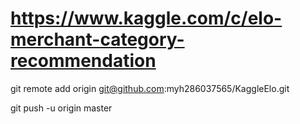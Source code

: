 # https://www.kaggle.com/c/elo-merchant-category-recommendation
git remote add origin git@github.com:myh286037565/KaggleElo.git  

git push -u origin master
